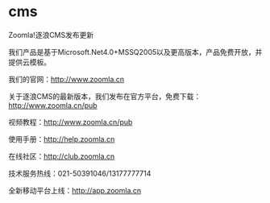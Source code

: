 # cms
Zoomla!逐浪CMS发布更新

我们产品是基于Microsoft.Net4.0+MSSQ2005以及更高版本，产品免费开放，并提供云模板。

我们的官网：http://www.zoomla.cn

关于逐浪CMS的最新版本，我们发布在官方平台，免费下载：http://www.zoomla.cn/pub


视频教程：http://www.zoomla.cn/pub

使用手册：http://help.zoomla.cn

在线社区：http://club.zoomla.cn

技术服务热线：021-50391046/13177777714

全新移动平台上线：http://app.zoomla.cn